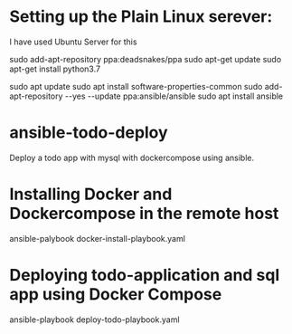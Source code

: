 # Setting up the Plain Linux serever:

I have used Ubuntu Server for this 

sudo add-apt-repository ppa:deadsnakes/ppa
 sudo apt-get update
 sudo apt-get install python3.7

sudo apt update
sudo apt install software-properties-common
sudo add-apt-repository --yes --update ppa:ansible/ansible
sudo apt install ansible



# ansible-todo-deploy
Deploy a todo app with mysql with dockercompose using ansible.

# Installing Docker and Dockercompose in the remote host
ansible-palybook docker-install-playbook.yaml

# Deploying todo-application and sql app using Docker Compose
ansible-playbook deploy-todo-playbook.yaml
